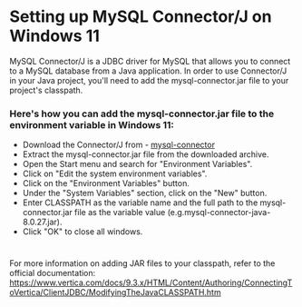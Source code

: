 # Setting up MySQL Connector/J on Windows 11

MySQL Connector/J is a JDBC driver for MySQL that allows you to connect to a MySQL database from a Java application. In order to use Connector/J in your Java project, you'll need to add the mysql-connector.jar file to your project's classpath.

### Here's how you can add the mysql-connector.jar file to the environment variable in Windows 11:

 * Download the Connector/J from - [mysql-connector](mysql-connector-j-8.0.33.jar)
 * Extract the mysql-connector.jar file from the downloaded archive.
 * Open the Start menu and search for "Environment Variables".
 * Click on "Edit the system environment variables".
 * Click on the "Environment Variables" button.
 * Under the "System Variables" section, click on the "New" button.
 * Enter CLASSPATH as the variable name and the full path to the mysql-connector.jar file as the variable value (e.g.mysql-connector-java-8.0.27.jar).
 * Click "OK" to close all windows.

# 
For more information on adding JAR files to your classpath, refer to the official documentation: https://www.vertica.com/docs/9.3.x/HTML/Content/Authoring/ConnectingToVertica/ClientJDBC/ModifyingTheJavaCLASSPATH.htm

